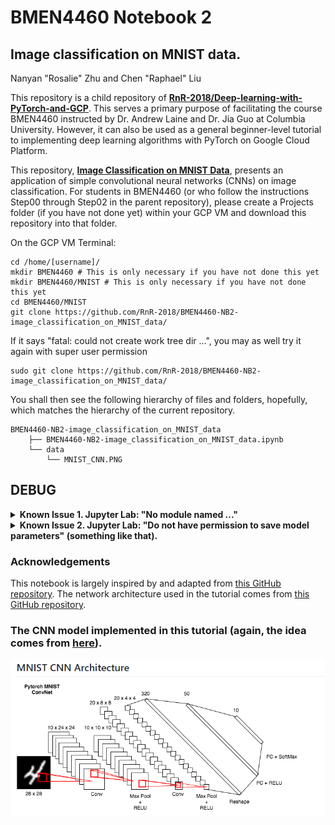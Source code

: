 # BMEN4460 Notebook 2
## Image classification on MNIST data.
Nanyan "Rosalie" Zhu and Chen "Raphael" Liu

This repository is a child repository of [**RnR-2018/Deep-learning-with-PyTorch-and-GCP**](https://github.com/RnR-2018/Deep-learning-with-PyTorch-and-GCP). This serves a primary purpose of facilitating the course BMEN4460 instructed by Dr. Andrew Laine and Dr. Jia Guo at Columbia University. However, it can also be used as a general beginner-level tutorial to implementing deep learning algorithms with PyTorch on Google Cloud Platform.

This repository, [**Image Classification on MNIST Data**](https://github.com/RnR-2018/BMEN4460-NB2-image_classification_on_MNIST_data
), presents an application of simple convolutional neural networks (CNNs) on image classification. For students in BMEN4460 (or who follow the instructions Step00 through Step02 in the parent repository), please create a Projects folder (if you have not done yet) within your GCP VM and download this repository into that folder.

On the GCP VM Terminal:
```
cd /home/[username]/
mkdir BMEN4460 # This is only necessary if you have not done this yet
mkdir BMEN4460/MNIST # This is only necessary if you have not done this yet
cd BMEN4460/MNIST
git clone https://github.com/RnR-2018/BMEN4460-NB2-image_classification_on_MNIST_data/
```

If it says "fatal: could not create work tree dir ...", you may as well try it again with super user permission
```
sudo git clone https://github.com/RnR-2018/BMEN4460-NB2-image_classification_on_MNIST_data/
```

You shall then see the following hierarchy of files and folders, hopefully, which matches the hierarchy of the current repository.

```
BMEN4460-NB2-image_classification_on_MNIST_data
    ├── BMEN4460-NB2-image_classification_on_MNIST_data.ipynb
    └── data
        └── MNIST_CNN.PNG
```

## DEBUG

<details>
<summary><strong>Known Issue 1. Jupyter Lab: "No module named ..."</strong></summary>
<br>

If you followed the instructions given in the parent repository and used the Deep Learning VM quick creation routine, you might encounter an error when you try to run the commands in the jupyter notebook. It will probably say that you have not installed tensorflow (which we will use to download the MNIST dataset in this tutorial). What you will need to do is typing the following instructions in a new GCP VM SSH Terminal (you can keep the one that runs jupyter notebook as it is while opening a new SSH Terminal).

#### Step 1. Grant yourself the write permission over the anaconda directory (only necessary if you have not done this before).
```
sudo su [username]
cd /opt/anaconda3/env/ # If you installed anaconda in another directory the permission problem is not likely an issue for you.
ls -ll # You should see that you don't have the write permission.
sudo chmod 777 -R ./* # Grants read, write, execute permission to all users.
ls -ll # Now you should have all three permissions.
```

#### Step 2. Install some additional packages with anaconda (you should know how to do that by now).
```
conda activate BMEN4460
conda install -c anaconda tensorflow pandas seaborn
```

#### Step 3. Refresh the jupyter kernel (we don't think it is necessary but it worth trying if you still cannot use the newly-installed packages in your jupyter lab).
```
python -m ipykernel install --user --name BMEN4460 --display-name "Python3.7 BMEN4460"
```

</details>

<details>
<summary><strong>Known Issue 2. Jupyter Lab: "Do not have permission to save model parameters" (something like that).</strong></summary>
<br>

You know how to do this, right? In a new SSH Terminal (as long as not the one that keeps your jupyter lab running), type:
```
cd /home/[username]/Projects
sudo chmod 777 -R ./*
```

Run the jupyter lab block that gives you the error again and it should be fine now.

</details>

### Acknowledgements
This notebook is largely inspired by and adapted from [this GitHub repository](https://github.com/jkotra/mnist-pytorch). The network architecture used in the tutorial comes from [this GitHub repository](https://github.com/floydhub/mnist).

### The CNN model implemented in this tutorial (again, the idea comes from [here](https://github.com/floydhub/mnist)).
<img src="/data/MNIST_CNN.PNG" width="1000px">
